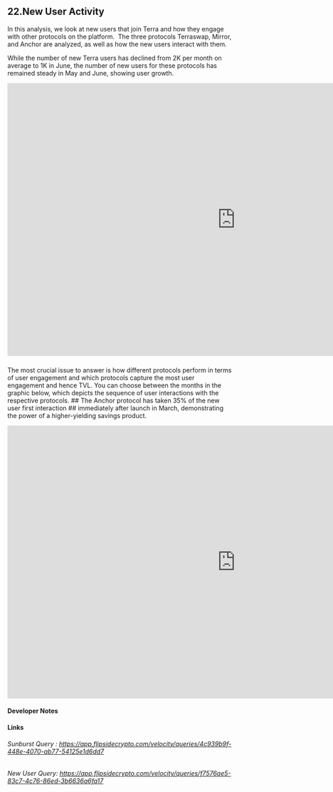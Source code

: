 
## 22.New User Activity

In this analysis, we look at new users that join Terra and how they engage with other protocols on the platform.  The three protocols Terraswap, Mirror, and Anchor are analyzed, as well as how the new users interact with them.  

While the number of new Terra users has declined from 2K per month on average to 1K in June, the number of new users for these protocols has remained steady in May and June, showing user growth.  


<iframe width="1024" height="612" src="https://app.powerbi.com/view?r=eyJrIjoiYWRkNjMzZjktMjVlOC00YWJmLThhMzMtNTM1ZjRjMjcxMGVjIiwidCI6ImIyNzI1YWM4LTMyY2MtNDhjZS1iYTdmLTc4MmFlYjQxNTUwYSJ9" frameborder="0" allowFullScreen="true"></iframe>
  
  

###  

The most crucial issue to answer is how different protocols perform in terms of user engagement and which protocols capture the most user engagement and hence TVL. You can choose between the months in the graphic below, which depicts the sequence of user interactions with the respective protocols. ## The Anchor protocol has taken 35% of the new user first interaction ## immediately after launch in March, demonstrating the power of a higher-yielding savings product.


<iframe width="1024" height="612" src="https://app.powerbi.com/view?r=eyJrIjoiYzM1ZjJiNzgtZTAwOS00NDc3LWExYWEtMzAzM2NkMWU5ZjBlIiwidCI6ImIyNzI1YWM4LTMyY2MtNDhjZS1iYTdmLTc4MmFlYjQxNTUwYSJ9" frameborder="0" allowFullScreen="true"></iframe>


#### Developer Notes 

#### Links
###### Sunburst Query : <https://app.flipsidecrypto.com/velocity/queries/4c939b9f-448e-4070-ab77-54125e1d6dd7>
###### New User Query: <https://app.flipsidecrypto.com/velocity/queries/f7576ae5-83c7-4c76-86ed-3b6636a6fa17>
